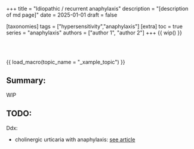 +++
title = "Idiopathic / recurrent anaphylaxis"
description = "[description of md page]"
date = 2025-01-01
draft = false

[taxonomies]
tags = ["hypersensitivity","anaphylaxis"]
[extra]
toc = true
series = "anaphylaxis"
authors = ["author 1", "author 2"]
+++
{{ wip() }}

</br>
</br>

{{ load_macro(topic_name = "_xample_topic") }}

## Summary:

WIP

## TODO:

Ddx:

- cholinergic urticaria with anaphylaxis: [see article](https://pubmed.ncbi.nlm.nih.gov/26619922/)
